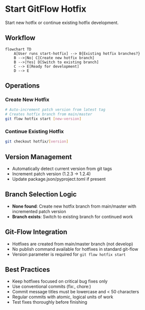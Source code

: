 # Start GitFlow Hotfix

Start new hotfix or continue existing hotfix development.

## Workflow

```mermaid
flowchart TD
    A[User runs start-hotfix] --> B{Existing hotfix branches?}
    B -->|No| C[Create new hotfix branch]
    B -->|Yes| D[Switch to existing branch]
    C --> E[Ready for development]
    D --> E
```

## Operations

### Create New Hotfix
```bash
# Auto-increment patch version from latest tag
# Creates hotfix branch from main/master
git flow hotfix start [new-version]
```

### Continue Existing Hotfix
```bash
git checkout hotfix/[version]
```

## Version Management
- Automatically detect current version from git tags
- Increment patch version (1.2.3 → 1.2.4)
- Update package.json/pyproject.toml if present

## Branch Selection Logic
- **None found**: Create new hotfix branch from main/master with incremented patch version
- **Branch exists**: Switch to existing branch for continued work

## Git-Flow Integration
- Hotfixes are created from main/master branch (not develop)
- No publish command available for hotfixes in standard git-flow
- Version parameter is required for `git flow hotfix start`

## Best Practices
- Keep hotfixes focused on critical bug fixes only
- Use conventional commits (fix:, chore:)
- Commit message titles must be lowercase and < 50 characters
- Regular commits with atomic, logical units of work
- Test fixes thoroughly before finishing